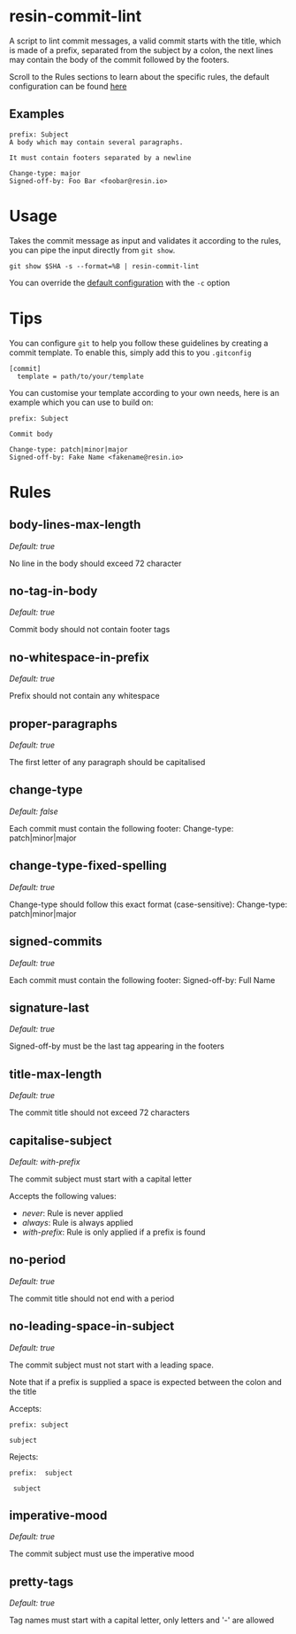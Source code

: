 # resin-commit-lint

A script to lint commit messages, a valid commit starts with the title, which is
made of a prefix, separated from the subject by a colon, the next lines may
contain the body of the commit followed by the footers.

Scroll to the Rules sections to learn about the specific rules, the default
configuration can be found [here](https://github.com/resin-io/resin-commit-lint/blob/master/config.json)


## Examples

```
prefix: Subject
A body which may contain several paragraphs.

It must contain footers separated by a newline

Change-type: major
Signed-off-by: Foo Bar <foobar@resin.io>
```

# Usage
Takes the commit message as input and validates it according to the rules, you can pipe the input directly from `git show`.

```
git show $SHA -s --format=%B | resin-commit-lint
```

You can override the [default configuration](https://github.com/resin-io/resin-commit-lint/blob/master/config.json) with the `-c` option

# Tips
You can configure `git` to help you follow these guidelines by creating a commit
template. To enable this, simply add this to you `.gitconfig`

```
[commit]
  template = path/to/your/template
```

You can customise your template according to your own needs, here is an example
which you can use to build on:
```
prefix: Subject

Commit body

Change-type: patch|minor|major
Signed-off-by: Fake Name <fakename@resin.io>
```
# Rules

## body-lines-max-length
*Default: true*

No line in the body should exceed 72 character

## no-tag-in-body
*Default: true*

Commit body should not contain footer tags

## no-whitespace-in-prefix
*Default: true*

Prefix should not contain any whitespace

## proper-paragraphs
*Default: true*

The first letter of any paragraph should be capitalised

## change-type
*Default: false*

Each commit must contain the following footer: Change-type: patch|minor|major

## change-type-fixed-spelling
*Default: true*

Change-type should follow this exact format (case-sensitive): Change-type: patch|minor|major

## signed-commits
*Default: true*

Each commit must contain the following footer: Signed-off-by: Full Name <email>

## signature-last
*Default: true*

Signed-off-by must be the last tag appearing in the footers

## title-max-length
*Default: true*

The commit title should not exceed 72 characters

## capitalise-subject
*Default: with-prefix*

The commit subject must start with a capital letter

Accepts the following values:
- *never*: Rule is never applied
- *always*: Rule is always applied
- *with-prefix*: Rule is only applied if a prefix is found

## no-period
*Default: true*

The commit title should not end with a period

## no-leading-space-in-subject
*Default: true*

The commit subject must not start with a leading space.

Note that if a prefix is supplied a space is expected between the colon and the title

Accepts:

```
prefix: subject
```
```
subject
```

Rejects:

```
prefix:  subject
```
```
 subject
```

## imperative-mood
*Default: true*

The commit subject must use the imperative mood

## pretty-tags
*Default: true*

Tag names must start with a capital letter, only letters and '-' are allowed

